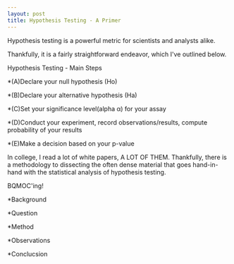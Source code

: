 ```yaml
---
layout: post
title: Hypothesis Testing - A Primer
---
```


Hypothesis testing is a powerful metric for scientists and analysts alike. 

Thankfully, it is a fairly straightforward endeavor, which I've outlined below. 


Hypothesis Testing - Main Steps
    
*(A)Declare your null hypothesis (Ho)

*(B)Declare your alternative hypothesis (Ha)

*(C)Set your significance level(alpha α) for your assay

*(D)Conduct your experiment, record observations/results, compute probability of your results

*(E)Make a decision based on your p-value

In college, I read a lot of white papers, A LOT OF THEM. Thankfully, there is a methodology to dissecting the often dense material
that goes hand-in-hand with the statistical analysis of hypothesis testing. 

BQMOC'ing!
    
*Background

*Question

*Method

*Observations

*Conclucsion
